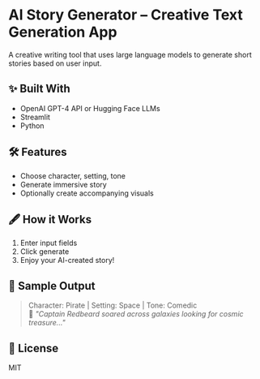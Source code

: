 
# AI Story Generator – Creative Text Generation App

A creative writing tool that uses large language models to generate short stories based on user input.

## ✨ Built With
- OpenAI GPT-4 API or Hugging Face LLMs
- Streamlit
- Python

## 🛠 Features
- Choose character, setting, tone
- Generate immersive story
- Optionally create accompanying visuals

## 🖋️ How it Works
1. Enter input fields
2. Click generate
3. Enjoy your AI-created story!

## 📝 Sample Output
> Character: Pirate | Setting: Space | Tone: Comedic  
> 🧾 *"Captain Redbeard soared across galaxies looking for cosmic treasure..."*

## 📜 License
MIT
